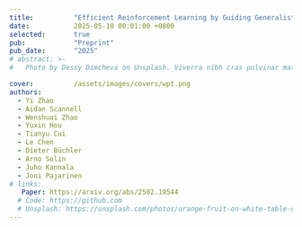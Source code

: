 ```yaml
---
title:          "Efficient Reinforcement Learning by Guiding Generalist World Models with Non-Curated Data"
date:           2025-05-18 00:01:00 +0800
selected:       true
pub:            "Preprint"
pub_date:       "2025"
# abstract: >-
#   Photo by Dessy Dimcheva on Unsplash. Viverra nibh cras pulvinar mattis nunc sed. Quam quisque id diam vel quam elementum pulvinar etiam. Ac felis donec et odio pellentesque. Ligula ullamcorper malesuada proin libero nunc consequat interdum varius sit. A pellentesque sit amet porttitor eget. Magna fermentum iaculis eu non diam phasellus vestibulum lorem sed.

cover:          /assets/images/covers/wpt.png
authors:
  - Yi Zhao
  - Aidan Scannell
  - Wenshuai Zhao
  - Yuxin Hou
  - Tianyu Cui
  - Le Chen
  - Dieter Büchler
  - Arno Solin
  - Juho Kannala
  - Joni Pajarinen
# links:
   Paper: https://arxiv.org/abs/2502.19544
  # Code: https://github.com
  # Unsplash: https://unsplash.com/photos/orange-fruit-on-white-table-cloth-ISX_imp8t1o
---
```

